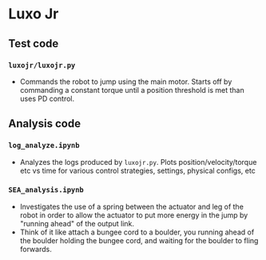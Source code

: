 # Luxo Jr

## Test code
### `luxojr/luxojr.py`
* Commands the robot to jump using the main motor. Starts off by commanding a constant torque until a position threshold is met than uses PD control.

## Analysis code
### `log_analyze.ipynb`
* Analyzes the logs produced by `luxojr.py`. Plots position/velocity/torque etc vs time for various control strategies, settings, physical configs, etc

### `SEA_analysis.ipynb`
* Investigates the use of a spring between the actuator and leg of the robot in order to allow the actuator to put more energy in the jump by "running ahead" of the output link. 
* Think of it like attach a bungee cord to a boulder, you running ahead of the boulder holding the bungee cord, and waiting for the boulder to fling forwards.